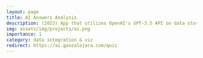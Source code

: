 ```yaml
---
layout: page
title: AI Answers Analysis
description: (2023) App that utilizes OpenAI's GPT-3.5 API on data stored on Google Spreadsheets to assess students' responses. Developed on Next.js + React.
img: assets/img/projects/ai.png
importance: 1
category: data integration & viz
redirect: https://ai.gonzalojara.com/quiz
---
```

